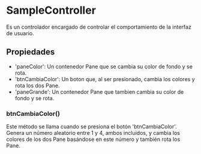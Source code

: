 # SampleController

Es un controlador encargado de controlar el comportamiento de la interfaz de usuario.

## Propiedades

- 'paneColor': Un contenedor Pane que se cambia su color de fondo y se rota.
- 'btnCambiaColor': Un boton que, al ser presionado, cambia los colores y rota los  dos Pane.
- 'paneGrande': Un contenedor Pane que tambien cambia su color de fondo y se rota.

### btnCambiaColor()

Este método se llama cuando se presiona el botón 'btnCambiaColor'. Genera un número aleatorio entre 1 y 4, ambos incluidos, y cambia los colores de los dos Pane basándose en este número y también rota los Pane.